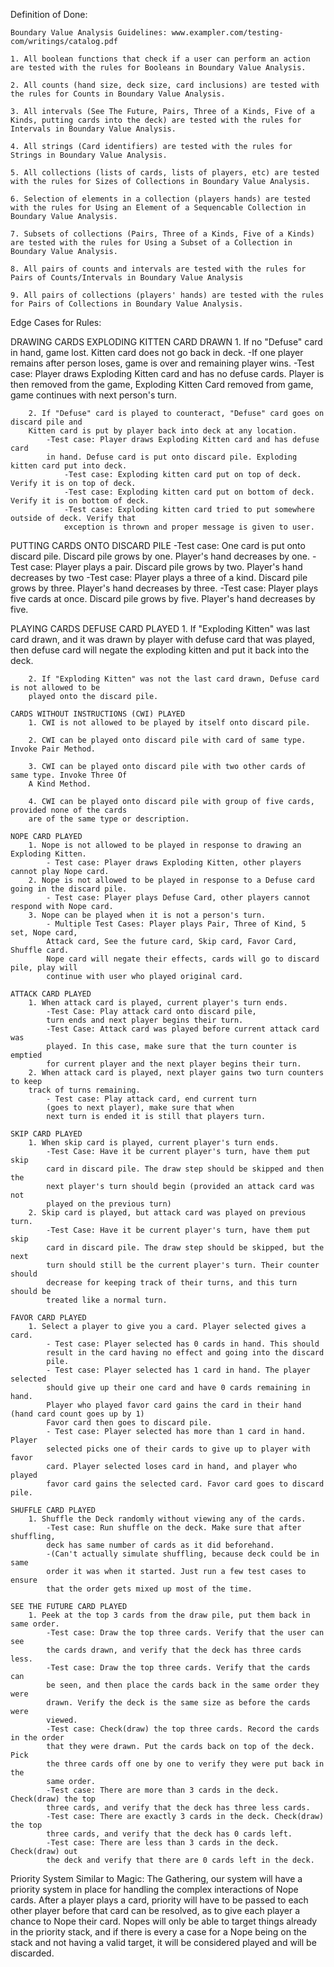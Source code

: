 Definition of Done:

    Boundary Value Analysis Guidelines: www.exampler.com/testing-com/writings/catalog.pdf

    1. All boolean functions that check if a user can perform an action are tested with the rules for Booleans in Boundary Value Analysis.
    
    2. All counts (hand size, deck size, card inclusions) are tested with the rules for Counts in Boundary Value Analysis.
    
    3. All intervals (See The Future, Pairs, Three of a Kinds, Five of a Kinds, putting cards into the deck) are tested with the rules for Intervals in Boundary Value Analysis.
    
    4. All strings (Card identifiers) are tested with the rules for Strings in Boundary Value Analysis.
    
    5. All collections (lists of cards, lists of players, etc) are tested with the rules for Sizes of Collections in Boundary Value Analysis.
    
    6. Selection of elements in a collection (players hands) are tested with the rules for Using an Element of a Sequencable Collection in Boundary Value Analysis.
    
    7. Subsets of collections (Pairs, Three of a Kinds, Five of a Kinds) are tested with the rules for Using a Subset of a Collection in Boundary Value Analysis.
    
    8. All pairs of counts and intervals are tested with the rules for Pairs of Counts/Intervals in Boundary Value Analysis
    
    9. All pairs of collections (players' hands) are tested with the rules for Pairs of Collections in Boundary Value Analysis. 
    
Edge Cases for Rules:

DRAWING CARDS
	EXPLODING KITTEN CARD DRAWN
		1. If no "Defuse" card in hand, game lost. Kitten card does not go back in deck.
			-If one player remains after person loses, game is over and remaining player wins.
			-Test case: Player draws Exploding Kitten card and has no defuse cards.
			Player is then removed from the game, Exploding Kitten Card removed from game, 
			game continues with next person's turn.

		2. If "Defuse" card is played to counteract, "Defuse" card goes on discard pile and 
		Kitten card is put by player back into deck at any location.
			-Test case: Player draws Exploding Kitten card and has defuse card
			in hand. Defuse card is put onto discard pile. Exploding kitten card put into deck.
				-Test case: Exploding kitten card put on top of deck. Verify it is on top of deck.
				-Test case: Exploding kitten card put on bottom of deck. Verify it is on bottom of deck.
				-Test case: Exploding kitten card tried to put somewhere outside of deck. Verify that 
				exception is thrown and proper message is given to user.
    
PUTTING CARDS ONTO DISCARD PILE
	-Test case: One card is put onto discard pile. Discard pile grows by one. Player's
	hand decreases by one.
	-Test case: Player plays a pair. Discard pile grows by two. Player's hand decreases
	by two
	-Test case: Player plays a three of a kind. Discard pile grows by three. Player's
	hand decreases by three.
	-Test case: Player plays five cards at once. Discard pile grows by five. Player's
	hand decreases by five.

PLAYING CARDS
	DEFUSE CARD PLAYED
		1. If "Exploding Kitten" was last card drawn, and it was drawn by player with defuse card
		that was played, then defuse card will negate the exploding kitten and put it back into the
		deck.

		2. If "Exploding Kitten" was not the last card drawn, Defuse card is not allowed to be
		played onto the discard pile.

	CARDS WITHOUT INSTRUCTIONS (CWI) PLAYED
		1. CWI is not allowed to be played by itself onto discard pile.

		2. CWI can be played onto discard pile with card of same type. Invoke Pair Method.

		3. CWI can be played onto discard pile with two other cards of same type. Invoke Three Of
		A Kind Method.

		4. CWI can be played onto discard pile with group of five cards, provided none of the cards
		are of the same type or description.

	NOPE CARD PLAYED
		1. Nope is not allowed to be played in response to drawing an Exploding Kitten.
			- Test case: Player draws Exploding Kitten, other players cannot play Nope card.
		2. Nope is not allowed to be played in response to a Defuse card going in the discard pile.
			- Test case: Player plays Defuse Card, other players cannot respond with Nope card.
		3. Nope can be played when it is not a person's turn.
			- Multiple Test Cases: Player plays Pair, Three of Kind, 5 set, Nope card,
			Attack card, See the future card, Skip card, Favor Card, Shuffle card. 
			Nope card will negate their effects, cards will go to discard pile, play will
			continue with user who played original card.

	ATTACK CARD PLAYED
		1. When attack card is played, current player's turn ends.
			-Test Case: Play attack card onto discard pile,
			turn ends and next player begins their turn.
			-Test Case: Attack card was played before current attack card was
			played. In this case, make sure that the turn counter is emptied
			for current player and the next player begins their turn.
		2. When attack card is played, next player gains two turn counters to keep
		track of turns remaining.
			- Test case: Play attack card, end current turn 
			(goes to next player), make sure that when
			next turn is ended it is still that players turn.
			
	SKIP CARD PLAYED
		1. When skip card is played, current player's turn ends.
			-Test Case: Have it be current player's turn, have them put skip
			card in discard pile. The draw step should be skipped and then the
			next player's turn should begin (provided an attack card was not 
			played on the previous turn)
		2. Skip card is played, but attack card was played on previous turn.
			-Test Case: Have it be current player's turn, have them put skip
			card in discard pile. The draw step should be skipped, but the next
			turn should still be the current player's turn. Their counter should
			decrease for keeping track of their turns, and this turn should be
			treated like a normal turn.

	FAVOR CARD PLAYED
		1. Select a player to give you a card. Player selected gives a card.
			- Test case: Player selected has 0 cards in hand. This should
			result in the card having no effect and going into the discard
			pile.
			- Test case: Player selected has 1 card in hand. The player selected
			should give up their one card and have 0 cards remaining in hand.
			Player who played favor card gains the card in their hand (hand card count goes up by 1)
			Favor card then goes to discard pile.
			- Test case: Player selected has more than 1 card in hand. Player
			selected picks one of their cards to give up to player with favor
			card. Player selected loses card in hand, and player who played
			favor card gains the selected card. Favor card goes to discard pile.

	SHUFFLE CARD PLAYED
		1. Shuffle the Deck randomly without viewing any of the cards.
			-Test case: Run shuffle on the deck. Make sure that after shuffling,
			deck has same number of cards as it did beforehand.
			-(Can't actually simulate shuffling, because deck could be in same
			order it was when it started. Just run a few test cases to ensure
			that the order gets mixed up most of the time.

	SEE THE FUTURE CARD PLAYED
		1. Peek at the top 3 cards from the draw pile, put them back in same order.
			-Test case: Draw the top three cards. Verify that the user can see
			the cards drawn, and verify that the deck has three cards less.
			-Test case: Draw the top three cards. Verify that the cards can
			be seen, and then place the cards back in the same order they were
			drawn. Verify the deck is the same size as before the cards were
			viewed.
			-Test case: Check(draw) the top three cards. Record the cards in the order
			that they were drawn. Put the cards back on top of the deck. Pick
			the three cards off one by one to verify they were put back in the
			same order.
			-Test case: There are more than 3 cards in the deck. Check(draw) the top 
			three cards, and verify that the deck has three less cards.
			-Test case: There are exactly 3 cards in the deck. Check(draw) the top
			three cards, and verify that the deck has 0 cards left.
			-Test case: There are less than 3 cards in the deck. Check(draw) out
			the deck and verify that there are 0 cards left in the deck.
			
Priority System
    Similar to Magic: The Gathering, our system will have a priority system in place for
        handling the complex interactions of Nope cards. After a player plays a card, 
        priority will have to be passed to each other player before that card can be
        resolved, as to give each player a chance to Nope their card. Nopes will only be
        able to target things already in the priority stack, and if there is every a case
        for a Nope being on the stack and not having a valid target, it will be considered
        played and will be discarded.
